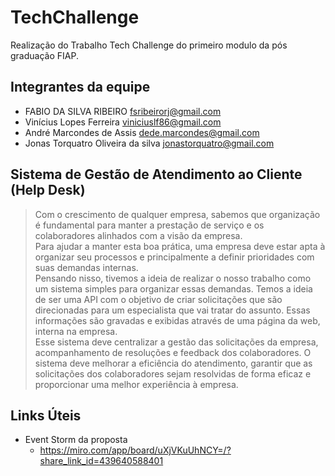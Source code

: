 # TechChallenge
Realização do Trabalho Tech Challenge do primeiro modulo da pós graduação FIAP.

## Integrantes da equipe

* FABIO DA SILVA RIBEIRO
    fsribeirorj@gmail.com
* Vinícius Lopes Ferreira
viniciuslf86@gmail.com
* André Marcondes de Assis
dede.marcondes@gmail.com
* Jonas Torquatro Oliveira da silva 
jonastorquatro@gmail.com

## Sistema de Gestão de Atendimento ao Cliente (Help Desk)
> Com o crescimento de qualquer empresa, sabemos que organização é fundamental para manter a prestação de serviço e os colaboradores alinhados com a visão da empresa.<br>
Para ajudar a manter esta boa prática, uma empresa deve estar apta à organizar seu processos e principalmente a definir prioridades com suas demandas internas.<br>
Pensando nisso, tivemos a ideia de realizar o nosso trabalho como um sistema simples para organizar essas demandas. Temos a ideia de ser uma API com o objetivo de criar solicitações que são direcionadas para um especialista que vai tratar do assunto. Essas informações são gravadas e exibidas através de uma página da web, interna na empresa.<br>
Esse sistema deve centralizar a gestão das solicitações da empresa, acompanhamento de resoluções e feedback dos colaboradores. O sistema deve melhorar a eficiência do atendimento, garantir que as solicitações dos colaboradores sejam resolvidas de forma eficaz e proporcionar uma melhor experiência à empresa.

## Links Úteis
- Event Storm da proposta
  - https://miro.com/app/board/uXjVKuUhNCY=/?share_link_id=439640588401